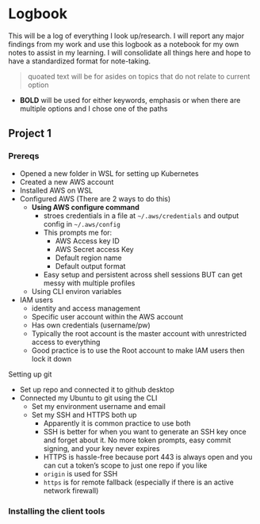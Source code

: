# Logbook
This will be a log of everything I look up/research. I will report any major findings from my work and use this logbook as a notebook for my own notes to assist in my learning. I will consolidate all things here and hope to have a standardized format for note-taking.
> quoated text will be for asides on topics that do not relate to current option 
* **BOLD** will be used for either keywords, emphasis or when there are multiple options and I chose one of the paths


## Project 1
### Prereqs
* Opened a new folder in WSL for setting up Kubernetes
* Created a new AWS account
* Installed AWS on WSL
* Configured AWS (There are 2 ways to do this)
    * **Using AWS configure command**
        * stroes credentials in a file at `~/.aws/credentials` and output config in `~/.aws/config`
        * This prompts me for:
            * AWS Access key ID
            * AWS Secret access Key
            * Default region name
            * Default output format
        * Easy setup and persistent across shell sessions BUT can get messy with multiple profiles
    * Using CLI environ variables
* IAM users 
    * identity and access management
    * Specific user account within the AWS account
    * Has own credentials (username/pw)
    * Typically the root account is the master account with unrestricted access to everything
    * Good practice is to use the Root account to make IAM users then lock it down
    

Setting up git
* Set up repo and connected it to github desktop
* Connected my Ubuntu to git using the CLI
    * Set my environment username and email
    * Set my SSH and HTTPS both up
        * Apparently it is common practice to use both
        * SSH is better for when you want to generate an SSH key once and forget about it. No more token prompts, easy commit signing, and your key never expires
        * HTTPS is hassle-free because port 443 is always open and you can cut a token’s scope to just one repo if you like
        * `origin` is used for SSH
        * `https` is for remote fallback (especially if there is an active network firewall)
        


### Installing the client tools
